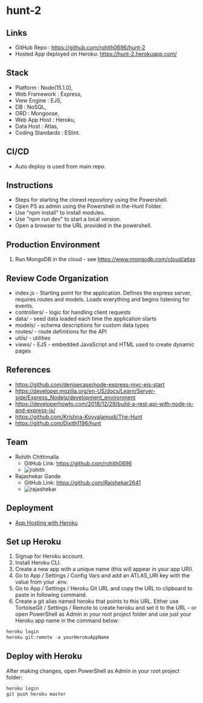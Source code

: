 # hunt-2

## Links
- GitHub Repo : https://github.com/rohith0696/hunt-2
- Hosted App deployed on Heroku: https://hunt-2.herokuapp.com/

## Stack
- Platform : Node(15.1.0),
- Web Framework : Express,
- View Engine : EJS,
- DB : NoSQL,
- ORD : Mongoose,
- Web App Host : Heroku,
- Data Host : Atlas,
- Coding Standards : ESlint.

## CI/CD
- Auto deploy is used from main repo.

## Instructions
* Steps for starting the cloned repository using the Powershell.
 * Open PS as admin using the Powershell in the-Hunt Folder.
 * Use "npm install" to install modules.
 * Use "npm run dev" to start a local version.
 * Open a browser to the URL provided in the powershell.
 
 ## Production Environment

1. Run MongoDB in the cloud - see <https://www.mongodb.com/cloud/atlas>

## Review Code Organization

- index.js - Starting point for the application. Defines the express server, requires routes and models. Loads everything and begins listening for events.
- controllers/ - logic for handling client requests
- data/ - seed data loaded each time the application starts
- models/ - schema descriptions for custom data types
- routes/ - route definitions for the API
- utils/ - utilities
- views/ - EJS - embedded JavaScript and HTML used to create dynamic pages

## References
- https://github.com/denisecase/node-express-mvc-ejs-start
- https://developer.mozilla.org/en-US/docs/Learn/Server-side/Express_Nodejs/development_environment
- https://developerhowto.com/2018/12/29/build-a-rest-api-with-node-js-and-express-js/
- https://github.com/Krishna-Koyyalamudi/The-Hunt
- https://github.com/Dixith1196/hunt

## Team
- Rohith Chittimalla
    - GitHub Link: https://github.com/rohith0696
    - ![rohith]()
- Rajashekar Gande
    - GitHub Link: https://github.com/Rajshekar2641
    - ![rajashekar]()

## Deployment

- [App Hosting with Heroku](https://www.heroku.com/)

## Set up Heroku

1. Signup for Heroku account.
1. Install Heroku CLI.
1. Create a new app with a unique name (this will appear in your app URI).
1. Go to App / Settings / Config Vars and add an ATLAS_URI key with the value from your .env.
1. Go to App / Settings / Heroku Git URL and copy the URL to clipboard to paste in following command.
1. Create a git alias named heroku that points to this URL. Either use TortoiseGit / Settings / Remote to create heroku and set it to the URL - or open PowerShell as Admin in your root project folder and use just your Heroku app name in the command below:

```PowerShell
heroku login
heroku git:remote -a yourHerokuAppName
```

## Deploy with Heroku

After making changes, open PowerShell as Admin in your root project folder:

```PowerShell
heroku login
git push heroku master
```



